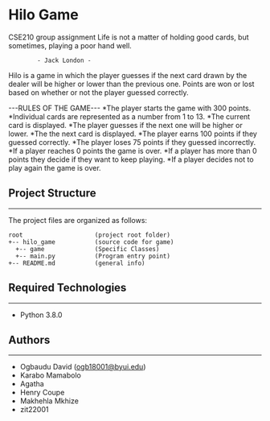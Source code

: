 # Hilo Game
CSE210 group assignment
Life is not a matter of holding good cards,
but sometimes, playing a poor hand well.

            - Jack London -

Hilo is a game in which the player guesses if the next card drawn by the dealer will be higher or lower than the previous one. Points are won or lost based on whether or not the player guessed correctly.

---RULES OF THE GAME---
*The player starts the game with 300 points.
*Individual cards are represented as a number from 1 to 13.
*The current card is displayed.
*The player guesses if the next one will be higher or lower.
*The the next card is displayed.
*The player earns 100 points if they guessed correctly.
*The player loses 75 points if they guessed incorrectly.
*If a player reaches 0 points the game is over.
*If a player has more than 0 points they decide if they want to keep playing.
*If a player decides not to play again the game is over.


## Project Structure
---
The project files are organized as follows:
```
root                    (project root folder)
+-- hilo_game           (source code for game)
  +-- game              (Specific Classes)
  +-- main.py           (Program entry point)
+-- README.md           (general info)
```

## Required Technologies
---
* Python 3.8.0

## Authors
---
* Ogbaudu David (ogb18001@byui.edu)
* Karabo Mamabolo
* Agatha
* Henry Coupe
* Makhehla Mkhize
* zit22001
 
